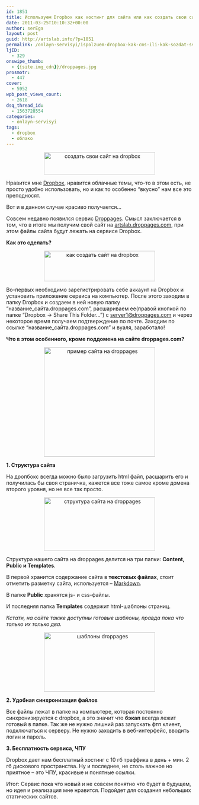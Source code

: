 ```yaml
---
id: 1851
title: Используем Dropbox как хостинг для сайта или как создать свои сайт на Dropbox
date: 2011-03-25T10:10:32+00:00
author: serEga
layout: post
guid: http://artslab.info/?p=1851
permalink: /onlayn-servisyi/ispolzuem-dropbox-kak-cms-ili-kak-sozdat-svoi-sajt-na-dropbox/
ljID:
  - 329
onswipe_thumb:
  - {{site.img_cdn}}/droppages.jpg
prosmotr:
  - 447
cover:
  - 5952
wpb_post_views_count:
  - 2618
dsq_thread_id:
  - 1563728554
categories:
  - onlayn-servisyi
tags:
  - dropbox
  - облако
---
```

<center>
  <a href="{{site.img_cdn}}/droppages.jpg"><img src="{{site.img_cdn}}/droppages-300x60.jpg" alt="создать свои сайт на dropbox" title="droppages" width="300" height="60" class="alignnone size-medium wp-image-1852" /></a>
</center>

Нравится мне [Dropbox](http://db.tt/RYea5eSO), нравится облачные темы, что-то в этом есть, не просто удобно использовать, но и как то особенно &#8220;вкусно&#8221; нам все это преподносят.

Вот и в данном случае красиво получается&#8230;

Совсем недавно появился сервис [Droppages](http://droppages.com). Смысл заключается в том, что в итоге мы получим свой сайт на [artslab.droppages.com](http://artslab.droppages.com), при этом файлы сайта будут лежать на сервисе Dropbox.

<!--more-->

**Как это сделать?**

<center>
  <a href="{{site.img_cdn}}/kak_nachat.jpg"><img src="{{site.img_cdn}}/kak_nachat-300x82.jpg" alt="как создать сайт на dropbox" title="kak_nachat" width="300" height="82" class="alignnone size-medium wp-image-1853" srcset="{{site.img_cdn}}/kak_nachat-300x82.jpg 300w, {{site.img_cdn}}/kak_nachat-1024x282.jpg 1024w, {{site.img_cdn}}/kak_nachat.jpg 1153w" sizes="(max-width: 300px) 100vw, 300px" /></a>
</center>

Во-первых необходимо зарегистрировать себе аккаунт на Dropbox и установить приложение сервиса на компьютер. После этого заходим в папку Dropbox и создаем в ней новую папку &#8220;название\_сайта.droppages.com&#8221;, расшариваем ее(правой кнопкой по папке &#8220;Dropbox -> Share This Folder&#8230;&#8221;) с server1@droppages.com и через некоторое время получаем подтверждение по почте. Заходим по ссылке &#8220;название\_сайта.droppages.com&#8221; и вуаля, заработало!

**Что в этом особенного, кроме поддомена на сайте droppages.com?**

<center>
  <a href="{{site.img_cdn}}/artslab_droppages.jpg"><img src="{{site.img_cdn}}/artslab_droppages-300x295.jpg" alt="пример сайта на droppages" title="artslab_droppages" width="300" height="295" class="alignnone size-medium wp-image-1860" srcset="{{site.img_cdn}}/artslab_droppages-300x295.jpg 300w, {{site.img_cdn}}/artslab_droppages.jpg 809w" sizes="(max-width: 300px) 100vw, 300px" /></a>
</center>

**1. Структура сайта**

На дропбокс всегда можно было загрузить html файл, расшарить его и получилась бы своя страничка, кажется все тоже самое кроме домена второго уровня, но не все так просто.



<center>
  <a href="{{site.img_cdn}}/droppages_box.jpg"><img src="{{site.img_cdn}}/droppages_box-300x144.jpg" alt="структура сайта на droppages" title="droppages_box" width="300" height="144" class="alignnone size-medium wp-image-1855" srcset="{{site.img_cdn}}/droppages_box-300x144.jpg 300w, {{site.img_cdn}}/droppages_box.jpg 429w" sizes="(max-width: 300px) 100vw, 300px" /></a>
</center>



Структура нашего сайта на droppages делится на три папки: **Content, Public и Templates**.

В первой хранится содержание сайта в **текстовых файлах**, стоит отметить разметку сайта, используется &#8211; [Markdown](http://ru.wikipedia.org/wiki/Markdown).

В папке **Public** хранятся js- и css-файлы.

И последняя папка **Templates** cодержит html-шаблоны страниц.

_Кстати, на сайте также доступны готовые шаблоны, правда пока что только их только два._

<center>
  <a href="{{site.img_cdn}}/droppage_themes.jpg"><img src="{{site.img_cdn}}/droppage_themes-300x160.jpg" alt="шаблоны droppages" title="droppage_themes" width="300" height="160" class="alignnone size-medium wp-image-1854" srcset="{{site.img_cdn}}/droppage_themes-300x160.jpg 300w, {{site.img_cdn}}/droppage_themes.jpg 718w" sizes="(max-width: 300px) 100vw, 300px" /></a>
</center>

**2. Удобная синхронизация файлов**

Все файлы лежат в папке на компьютере, которая постоянно синхронизируется с dropbox, а это значит что **бэкап** всегда лежит готовый в папке. Так же не нужно лишний раз запускать фтп клиент, подключаться к серверу. Не нужно заходить в веб-интерфейс, вводить логин и пароль.

**3. Бесплатность сервиса, ЧПУ**

Dropbox дает нам бесплатный хостинг c 10 гб траффика в день + мин. 2 гб дискового пространства. Ну и последнее, не столь важное но приятное &#8211; это ЧПУ, красивые и понятные ссылки.

Итог: Сервис пока что новый и не совсем понятно что будет в будущем, но идея и реализация мне нравится. Подойдет для создания небольших статических сайтов.